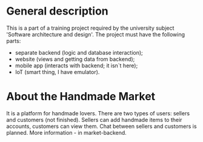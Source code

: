 # General description
This is a part of a training project required by the university subject 'Software architecture and design'. The project
must have the following parts:
 - separate backend (logic and database interaction);
 - website (views and getting data from backend);
 - mobile app (interacts with backend; it isn`t here);
 - IoT (smart thing, I have emulator).

 # About the Handmade Market
 It is a platform for handmade lovers. There are two types of users: sellers and customers (not finished). Sellers can
 add handmade items to their accounts, customers can view them. Chat between sellers and customers is planned. More
 information - in market-backend.